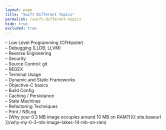 ```yaml
---
layout: page
title: "Swift Different Topics"
permalink: /swift-different-topics
hide: true
excluded: true
---
```


– Low Level Programming (CFHipster)<br>
– Debugging (LLDB, LLVM)<br>
– Reverse Engineering<br>
– Security<br>
– Source Control: git<br>
– REGEX<br>
– Terminal Usage<br>
– Dynamic and Static Frameworks<br>
– Objective-C basics<br>
– Build Config<br>
– Caching / Persistance<br>
– State Machines<br>
– Refactoring Techniques<br>
– Print / NSLog<br>
– [Why your 0.3 MB image occupies around 10 MB on RAM?]({{ site.baseurl }}/why-my-0-3-mb-image-takes-14-mb-on-ram)<br>
